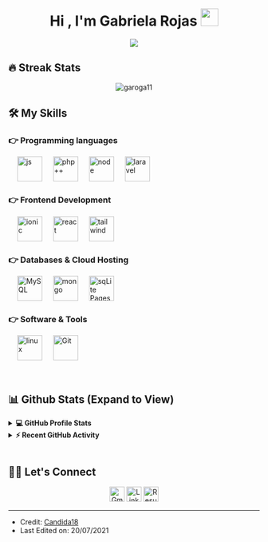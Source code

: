 
<h1 align="center">Hi , I'm Gabriela Rojas <img src="https://media.giphy.com/media/hvRJCLFzcasrR4ia7z/giphy.gif" width="35"></h1>

<p align="center">
  <a href="https://github.com/DenverCoder1/readme-typing-svg"><img src="https://readme-typing-svg.herokuapp.com?lines=Computer+Science+Student;Full+Stack+Developer;Enthusiast;Always%20learning%20new%20things&center=true&width=500&height=50"></a>
</p>


## 🔥 Streak Stats
<p align="center"><img src="https://github-readme-streak-stats.herokuapp.com/?user=garoga11&theme=algolia" alt="garoga11"  /></p>


## 🛠️ My Skills

### 👉 Programming languages

<p align="left"> 
  &emsp; 
	
<img alt="js" src="https://i.imgur.com/xHT6Ucd.png" width="50"> 
&emsp;

<img alt="php++" src="https://i.imgur.com/BDvGx0a.png" width="50">
  &emsp;

<img alt="node" src="https://i.imgur.com/ODmVmPE.png" width="50">
&emsp;

<img alt="laravel" src="https://i.imgur.com/TGsWMCt.png" width="50">
  &emsp;

### 👉 Frontend Development
<p align="left"> 
  &emsp; 
<img alt="ionic" src="https://i.imgur.com/GWaKQMg.png" width="50">
  &emsp;
  
 <img alt="react" src="https://i.imgur.com/o7NFcFS.png" width="50">
   &emsp;

<img alt="tailwind" src="https://i.imgur.com/nCVRWKy.png" width="50">
   &emsp;
</p>

### 👉 Databases & Cloud Hosting
<p align="left">
  &emsp;
	
<img alt="MySQL" src="https://i.imgur.com/IJfTsJ4.png" width="50">
  &emsp;
	
<img alt="mongo" src ="https://i.imgur.com/bc69qCu.png" width="50"/>
  &emsp;
  
<img alt="sqLite Pages" src="https://i.imgur.com/DArewHg.png" width="50">
  &emsp;
 </p>


 ### 👉 Software & Tools
<p>
  &emsp;
<img alt="linux" src="https://imgur.com/GUzrrF1"  width="50">
  &emsp;
<img alt="Git" src="https://imgur.com/gEmt67P"  width="50">
  &emsp;
</p>

<br/>

## 📊 Github Stats (Expand to View) 


<details> 
  <summary><b>💻 GitHub Profile Stats</b></summary>
  <br/>
  <p align="center">
    <a href="https://github.com/garoga11/github-readme-stats"><img alt="Gabriela's Github Stats" src="https://github-readme-stats.vercel.app/api?username=garoga11&show_icons=true&count_private=true&theme=algolia" height="192px"/></a>
<br/>
  &nbsp;
	  <img src="https://github-readme-stats.vercel.app/api/top-langs?username=garoga11&show_icons=true&locale=en&layout=compact&theme=algolia" alt="garoga11" height="192px"/>
  <br/>
  <b>Note:</b> Top languages is only a metric of the languages my public code consists of and doesn't reflect experience or skill level.
  </p>
</details>


<details>
  <summary><b>⚡ Recent GitHub Activity</b></summary>
  <br/>
   <a href="https://github.com/garoga11"><img alt="Gabriela's Activity Graph" src="https://activity-graph.herokuapp.com/graph?username=garoga11&custom_title=Gabriela%20Rojas's%20Contribution%20Graph&theme=react-dark" /></a>
  <br/>

</details>

<br/>

## 🙋‍♀️ Let's Connect
<p align="center">
	<a href="mailto:rojasgabriela901@gmail.com"><img src="https://image.flaticon.com/icons/png/512/281/281769.png" alt="Gmail" width="30px" height="30px"/></a>
	<a href="http://www.linkedin.com/in/gabriela-rojas-643779208"><img src="https://image.flaticon.com/icons/png/512/179/179330.png" alt="LinkedIn" width="30px" height="30px"/></a>
	<a href="https://drive.google.com/file/d/1nuoMekoKB8qDQ5fVePpb4orVpO0mV3mZ/view?usp=sharing"><img src="https://image.flaticon.com/icons/png/512/3135/3135692.png" alt="Resume" width="30px" height="30px"/></a>
</p>

<hr/>

* Credit: [Candida18](https://github.com/Candida18)
* Last Edited on: 20/07/2021










